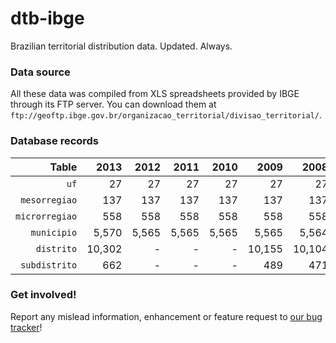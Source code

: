 
# dtb-ibge

Brazilian territorial distribution data. Updated. Always.

### Data source

All these data was compiled from XLS spreadsheets provided by IBGE through its FTP server. You can download them at `ftp://geoftp.ibge.gov.br/organizacao_territorial/divisao_territorial/`.

### Database records

| Table          | 2013   | 2012   | 2011   | 2010   | 2009   | 2008   | 2007   |
| --------------:| ------:| ------:| ------:| ------:| ------:| ------:| ------:|
| `uf`           |     27 |     27 |     27 |     27 |     27 |     27 |     27 |
| `mesorregiao`  |    137 |    137 |    137 |    137 |    137 |    137 |    137 |
| `microrregiao` |    558 |    558 |    558 |    558 |    558 |    558 |    558 |
| `municipio`    |  5,570 |  5,565 |  5,565 |  5,565 |  5,565 |  5,564 |  5,564 |
| `distrito`     | 10,302 |      - |      - |      - | 10,155 | 10,104 | 10,090 |
| `subdistrito`  |    662 |      - |      - |      - |    489 |    471 |    471 |

### Get involved!

Report any mislead information, enhancement or feature request to [our bug tracker](https://github.com/paulofreitas/dtb-ibge/issues)!
